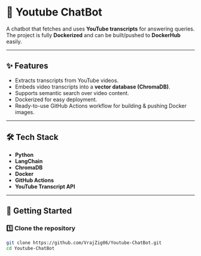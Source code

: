 # 🎥 Youtube ChatBot

A chatbot that fetches and uses **YouTube transcripts** for answering queries.  
The project is fully **Dockerized** and can be built/pushed to **DockerHub** easily.

---

## ✨ Features

- Extracts transcripts from YouTube videos.
- Embeds video transcripts into a **vector database (ChromaDB)**.
- Supports semantic search over video content.
- Dockerized for easy deployment.
- Ready-to-use GitHub Actions workflow for building & pushing Docker images.

---

## 🛠️ Tech Stack

- **Python**
- **LangChain**
- **ChromaDB**
- **Docker**
- **GitHub Actions**
- **YouTube Transcript API**

---

## 🚀 Getting Started

### 1️⃣ Clone the repository

```bash
git clone https://github.com/VrajZig06/Youtube-ChatBot.git
cd Youtube-ChatBot
```

